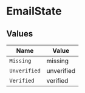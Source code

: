 # EmailState


## Values

| Name         | Value        |
| ------------ | ------------ |
| `Missing`    | missing      |
| `Unverified` | unverified   |
| `Verified`   | verified     |